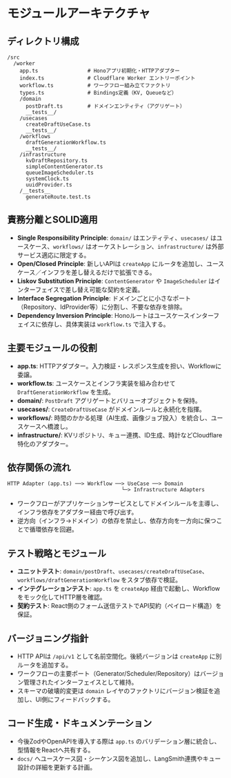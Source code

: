 # モジュールアーキテクチャ

## ディレクトリ構成
```
/src
  /worker
    app.ts                # Honoアプリ初期化・HTTPアダプター
    index.ts              # Cloudflare Worker エントリーポイント
    workflow.ts           # ワークフロー組み立てファクトリ
    types.ts              # Bindings定義（KV, Queueなど）
    /domain
      postDraft.ts        # ドメインエンティティ（アグリゲート）
      __tests__/
    /usecases
      createDraftUseCase.ts
      __tests__/
    /workflows
      draftGenerationWorkflow.ts
      __tests__/
    /infrastructure
      kvDraftRepository.ts
      simpleContentGenerator.ts
      queueImageScheduler.ts
      systemClock.ts
      uuidProvider.ts
    /__tests__
      generateRoute.test.ts
```

## 責務分離とSOLID適用
- **Single Responsibility Principle**: `domain/` はエンティティ、`usecases/` はユースケース、`workflows/` はオーケストレーション、`infrastructure/` は外部サービス適応に限定する。
- **Open/Closed Principle**: 新しいAPIは `createApp` にルータを追加し、ユースケース／インフラを差し替えるだけで拡張できる。
- **Liskov Substitution Principle**: `ContentGenerator` や `ImageScheduler` はインターフェイスで差し替え可能な契約を定義。
- **Interface Segregation Principle**: ドメインごとに小さなポート（Repository、IdProvider等）に分割し、不要な依存を排除。
- **Dependency Inversion Principle**: Honoルートはユースケースインターフェイスに依存し、具体実装は `workflow.ts` で注入する。

## 主要モジュールの役割
- **app.ts**: HTTPアダプター。入力検証・レスポンス生成を担い、Workflowに委譲。
- **workflow.ts**: ユースケースとインフラ実装を組み合わせて `DraftGenerationWorkflow` を生成。
- **domain/**: `PostDraft` アグリゲートとバリューオブジェクトを保持。
- **usecases/**: `CreateDraftUseCase` がドメインルールと永続化を指揮。
- **workflows/**: 時間のかかる処理（AI生成、画像ジョブ投入）を統合し、ユースケースへ橋渡し。
- **infrastructure/**: KVリポジトリ、キュー連携、ID生成、時計などCloudflare特化のアダプター。

## 依存関係の流れ
```
HTTP Adapter (app.ts) ──> Workflow ──> UseCase ──> Domain
                                     └─> Infrastructure Adapters
```
- ワークフローがアプリケーションサービスとしてドメインルールを主導し、インフラ依存をアダプター経由で呼び出す。
- 逆方向（インフラ→ドメイン）の依存を禁止し、依存方向を一方向に保つことで循環依存を回避。

## テスト戦略とモジュール
- **ユニットテスト**: `domain/postDraft`、`usecases/createDraftUseCase`、`workflows/draftGenerationWorkflow` をスタブ依存で検証。
- **インテグレーションテスト**: `app.ts` を `createApp` 経由で起動し、Workflowをモック化してHTTP層を確認。
- **契約テスト**: React側のフォーム送信テストでAPI契約（ペイロード構造）を保証。

## バージョニング指針
- HTTP APIは `/api/v1` として名前空間化。後続バージョンは `createApp` に別ルータを追加する。
- ワークフローの主要ポート（Generator/Scheduler/Repository）はバージョン管理されたインターフェイスとして維持。
- スキーマの破壊的変更は `domain` レイヤのファクトリにバージョン検証を追加し、UI側にフィードバックする。

## コード生成・ドキュメンテーション
- 今後ZodやOpenAPIを導入する際は `app.ts` のバリデーション層に統合し、型情報をReactへ共有する。
- `docs/` へユースケース図・シーケンス図を追加し、LangSmith連携やキュー設計の詳細を更新する計画。
